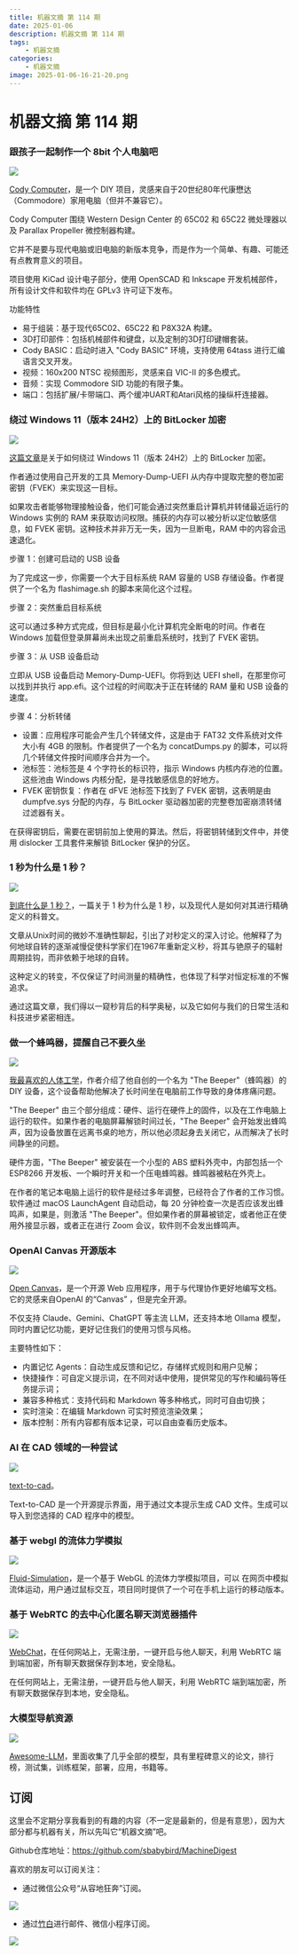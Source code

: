 ```yaml
---
title: 机器文摘 第 114 期
date: 2025-01-06
description: 机器文摘 第 114 期
tags: 
    - 机器文摘
categories: 
    - 机器文摘
image: 2025-01-06-16-21-20.png
---
```

# 机器文摘 第 114 期
### 跟孩子一起制作一个 8bit 个人电脑吧
![](2025-01-06-16-19-49.png)

[Cody Computer](https://www.codycomputer.org/)，是一个 DIY 项目，灵感来自于20世纪80年代康懋达（Commodore）家用电脑（但并不兼容它）。

Cody Computer 围绕 Western Design Center 的 65C02 和 65C22 微处理器以及 Parallax Propeller 微控制器构建。

它并不是要与现代电脑或旧电脑的新版本竞争，而是作为一个简单、有趣、可能还有点教育意义的项目。

项目使用 KiCad 设计电子部分，使用 OpenSCAD 和 Inkscape 开发机械部件，所有设计文件和软件均在 GPLv3 许可证下发布。

功能特性
- 易于组装：基于现代65C02、65C22 和 P8X32A 构建。
- 3D打印部件：包括机械部件和键盘，以及定制的3D打印键帽套装。
- Cody BASIC：启动时进入 "Cody BASIC" 环境，支持使用 64tass 进行汇编语言交叉开发。
- 视频：160x200 NTSC 视频图形，灵感来自 VIC-II 的多色模式。
- 音频：实现 Commodore SID 功能的有限子集。
- 端口：包括扩展/卡带端口、两个缓冲UART和Atari风格的操纵杆连接器。

### 绕过 Windows 11（版本 24H2）上的 BitLocker 加密
![](2025-01-06-16-20-49.png)

[这篇文章](https://noinitrd.github.io/Memory-Dump-UEFI/)是关于如何绕过 Windows 11（版本 24H2）上的 BitLocker 加密。

作者通过使用自己开发的工具 Memory-Dump-UEFI 从内存中提取完整的卷加密密钥（FVEK）来实现这一目标。

如果攻击者能够物理接触设备，他们可能会通过突然重启计算机并转储最近运行的 Windows 实例的 RAM 来获取访问权限。捕获的内存可以被分析以定位敏感信息，如 FVEK 密钥。这种技术并非万无一失，因为一旦断电，RAM 中的内容会迅速退化。

步骤 1：创建可启动的 USB 设备

为了完成这一步，你需要一个大于目标系统 RAM 容量的 USB 存储设备。作者提供了一个名为 flashimage.sh 的脚本来简化这个过程。

步骤 2：突然重启目标系统

这可以通过多种方式完成，但目标是最小化计算机完全断电的时间。作者在 Windows 加载但登录屏幕尚未出现之前重启系统时，找到了 FVEK 密钥。

步骤 3：从 USB 设备启动

立即从 USB 设备启动 Memory-Dump-UEFI。你将到达 UEFI shell，在那里你可以找到并执行 app.efi。这个过程的时间取决于正在转储的 RAM 量和 USB 设备的速度。

步骤 4：分析转储

- 设置：应用程序可能会产生几个转储文件，这是由于 FAT32 文件系统对文件大小有 4GB 的限制。作者提供了一个名为 concatDumps.py 的脚本，可以将几个转储文件按时间顺序合并为一个。
- 池标签：池标签是 4 个字符长的标识符，指示 Windows 内核内存池的位置。这些池由 Windows 内核分配，是寻找敏感信息的好地方。
- FVEK 密钥恢复：作者在 dFVE 池标签下找到了 FVEK 密钥，这表明是由 dumpfve.sys 分配的内存，与 BitLocker 驱动器加密的完整卷加密崩溃转储过滤器有关。

在获得密钥后，需要在密钥前加上使用的算法。然后，将密钥转储到文件中，并使用 dislocker 工具套件来解锁 BitLocker 保护的分区。

### 1 秒为什么是 1 秒？
![](2025-01-06-16-21-09.png)

[到底什么是 1 秒？](https://www.johndcook.com/blog/2024/12/29/what-exactly-is-a-second/)，一篇关于 1 秒为什么是 1 秒，以及现代人是如何对其进行精确定义的科普文。

文章从Unix时间的微妙不准确性聊起，引出了对秒定义的深入讨论。他解释了为何地球自转的逐渐减慢促使科学家们在1967年重新定义秒，将其与铯原子的辐射周期挂钩，而非依赖于地球的自转。

这种定义的转变，不仅保证了时间测量的精确性，也体现了科学对恒定标准的不懈追求。

通过这篇文章，我们得以一窥秒背后的科学奥秘，以及它如何与我们的日常生活和科技进步紧密相连。

### 做一个蜂鸣器，提醒自己不要久坐
![](2025-01-06-16-21-20.png)

[我最喜欢的人体工学](https://blog.jacobvosmaer.nl/0036-beeper/)，作者介绍了他自创的一个名为 "The Beeper"（蜂鸣器）的 DIY 设备，这个设备帮助他解决了长时间坐在电脑前工作导致的身体疼痛问题。

"The Beeper" 由三个部分组成：硬件、运行在硬件上的固件，以及在工作电脑上运行的软件。如果作者的电脑屏幕解锁时间过长，"The Beeper" 会开始发出蜂鸣声，因为设备放置在远离书桌的地方，所以他必须起身去关闭它，从而解决了长时间静坐的问题。

硬件方面，"The Beeper" 被安装在一个小型的 ABS 塑料外壳中，内部包括一个  ESP8266 开发板、一个瞬时开关和一个压电蜂鸣器。蜂鸣器被粘在外壳上。

在作者的笔记本电脑上运行的软件是经过多年调整，已经符合了作者的工作习惯。软件通过 macOS LaunchAgent 自动启动，每 20 分钟检查一次是否应该发出蜂鸣声，如果是，则激活 "The Beeper"。但如果作者的屏幕被锁定，或者他正在使用外接显示器，或者正在进行 Zoom 会议，软件则不会发出蜂鸣声。

### OpenAI Canvas 开源版本
![](2025-01-06-16-21-49.png)

[Open Canvas](https://github.com/langchain-ai/open-canvas)，是一个开源 Web 应用程序，用于与代理协作更好地编写文档。它的灵感来自OpenAI 的“Canvas” ，但是完全开源。

不仅支持 Claude、Gemini、ChatGPT 等主流 LLM，还支持本地 Ollama 模型，同时内置记忆功能，更好记住我们的使用习惯与风格。

主要特性如下：
- 内置记忆 Agents：自动生成反馈和记忆，存储样式规则和用户见解；
- 快捷操作：可自定义提示词，在不同对话中使用，提供常见的写作和编码等任务提示词；
- 兼容多种格式：支持代码和 Markdown 等多种格式，同时可自由切换；
- 实时渲染：在编辑 Markdown 可实时预览渲染效果；
- 版本控制：所有内容都有版本记录，可以自由查看历史版本。

### AI 在 CAD 领域的一种尝试
![](2025-01-06-16-23-19.png)

[text-to-cad](https://zoo.dev/text-to-cad)。

Text-to-CAD 是一个开源提示界面，用于通过文本提示生成 CAD 文件。生成可以导入到您选择的 CAD 程序中的模型。 ​​​

### 基于 webgl 的流体力学模拟
![](2025-01-06-16-23-38.png)

[Fluid-Simulation](https://paveldogreat.github.io/WebGL-Fluid-Simulation/)，是一个基于 WebGL 的流体力学模拟项目，可以
在网页中模拟流体运动，用户通过鼠标交互，项目同时提供了一个可在手机上运行的移动版本。 ​​​

### 基于 WebRTC 的去中心化匿名聊天浏览器插件
![](2025-01-06-16-24-17.png)

[WebChat](https://github.com/molvqingtai/WebChat)，在任何网站上，无需注册，一键开启与他人聊天，利用 WebRTC 端到端加密，所有聊天数据保存到本地，安全隐私。

在任何网站上，无需注册，一键开启与他人聊天，利用 WebRTC 端到端加密，所有聊天数据保存到本地，安全隐私。

### 大模型导航资源
![](2025-01-06-16-25-17.png)

[Awesome-LLM](https://github.com/Hannibal046/Awesome-LLM)，里面收集了几乎全部的模型，具有里程碑意义的论文，排行榜，测试集，训练框架，部署，应用，书籍等。

## 订阅
这里会不定期分享我看到的有趣的内容（不一定是最新的，但是有意思），因为大部分都与机器有关，所以先叫它“机器文摘”吧。

Github仓库地址：https://github.com/sbabybird/MachineDigest

喜欢的朋友可以订阅关注：

- 通过微信公众号“从容地狂奔”订阅。

![](../weixin.jpg)

- 通过[竹白](https://zhubai.love/)进行邮件、微信小程序订阅。

![](../zhubai.jpg)